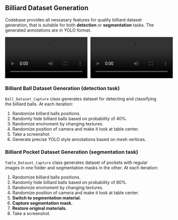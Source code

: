 ## Billiard Dataset Generation

Codebase provides all nessasary features for quality billiard dataset generation, that is suitable for both **detection** or **segmentation** tasks. The generated annotations are in YOLO format.

<div style="display: flex; gap: 10px;">
  <video controls width="270">
    <source src="https://github.com/user-attachments/assets/2102da6d-0546-42bc-bb2d-622053ca4628" type="video/mp4">
    Your browser does not support the video tag.
  </video>
  <video controls width="270">
    <source src="https://github.com/user-attachments/assets/30542e4c-f80f-42df-8ee1-b1a279540b26" type="video/mp4">
    Your browser does not support the video tag.
  </video>
</div>


### Billiard Ball Dataset Generation (detection task)

`Ball_Dataset_Capture` class generates dataset for detecting and classifying the billiard balls.
At each iteration:

1. Randomize billiard balls positions.
2. Randomly hide billiard balls based on probability of 40%.
3. Randomize enviroment by changing textures.
4. Randomize position of camera and make it look at table center.
5. Take a screenshot.
6. Generate precise YOLO style annotations based on mesh vertices.

### Billiard Pocket Dataset Generation (segmentation task)

`Table_Dataset_Capture` class generates dataset of pockets with regular images in one folder and segmentation masks in the other.
At each iteration:

1. Randomize billiard balls positions.
2. Randomly hide billiard balls based on probability of 80%.
3. Randomize enviroment by changing textures.
4. Randomize position of camera and make it look at table center.
5. **Switch to segmentation material.**
6. **Capture segmentation mask.**
7. **Restore original materials.**
8. Take a screenshot.
